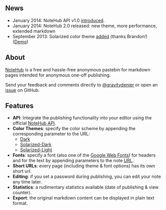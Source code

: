 ## News

 - January 2014: NoteHub API v1.0 [introduced](/api).
 - January 2014: NoteHub 2.0 released: new theme, more performance, extended markdown
 - September 2013: Solarized color theme [added](https://github.com/chmllr/NoteHub/pull/4) (thanks Brandon!) ([Demo](http://notehub.org/2012/6/16/how-notehub-is-built?theme=solarized-dark))

## About
[NoteHub](http://notehub.org) is a free and hassle-free anonymous pastebin for markdown pages intended for anonymous one-off publishing.

Send your feedback and comments directly to [@gravitydenier](http://twitter.com/gravitydenier) or open an [issue](https://github.com/chmllr/NoteHub/issues) on GitHub.

## Features
- **API**: Integrate the publishing functionality into your editor using the official [NoteHub API](/api).
- **Color Themes**: specify the color scheme by appending the corresponding parameter to the URL:
    - [Dark](http://notehub.org/2012/6/16/how-notehub-is-built?theme=dark)
    - [Solarized-Dark](http://notehub.org/2012/6/16/how-notehub-is-built?theme=solarized-dark)
    - [Solarized-Light](http://notehub.org/2012/6/16/how-notehub-is-built?theme=solarized-light)
- **Fonts**: specify a font (also one of the [Google Web Fonts](http://www.google.com/webfonts/)) for headers and for the text by appending parameters to the note [URL](http://notehub.org/0vrcp).
- **Short URLs**: every page (including theme & font options) has its own short url.
- **Editing**: if you set a password during publishing, you can edit your note any time later.
- **Statistics**: a rudimentary statistics available (date of publishing & view counter).
- **Export**: the original markdown content can be displayed in plain text format.
